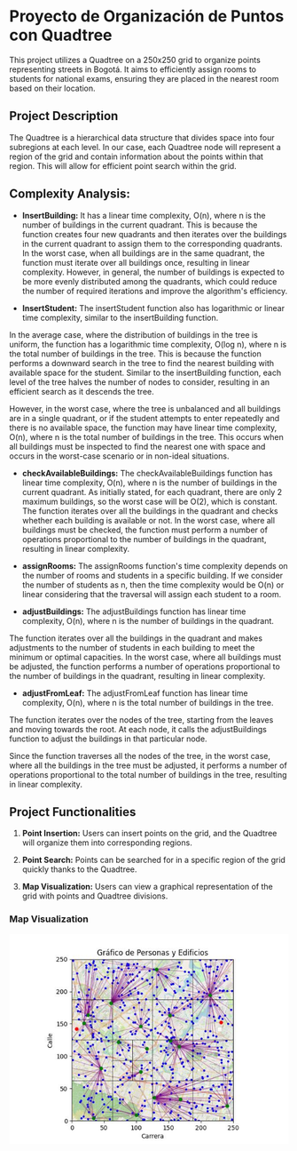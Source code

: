 # Proyecto de Organización de Puntos con Quadtree

This project utilizes a Quadtree on a 250x250 grid to organize points representing streets in Bogotá. It aims to efficiently assign rooms to students for national exams, ensuring they are placed in the nearest room based on their location.

## Project Description

The Quadtree is a hierarchical data structure that divides space into four subregions at each level. In our case, each Quadtree node will represent a region of the grid and contain information about the points within that region. This will allow for efficient point search within the grid.

## Complexity Analysis:

- **InsertBuilding:** It has a linear time complexity, O(n), where n is the number of buildings in the current quadrant. This is because the function creates four new quadrants and then iterates over the buildings in the current quadrant to assign them to the corresponding quadrants. In the worst case, when all buildings are in the same quadrant, the function must iterate over all buildings once, resulting in linear complexity. However, in general, the number of buildings is expected to be more evenly distributed among the quadrants, which could reduce the number of required iterations and improve the algorithm's efficiency.

- **InsertStudent:** The insertStudent function also has logarithmic or linear time complexity, similar to the insertBuilding function.

In the average case, where the distribution of buildings in the tree is uniform, the function has a logarithmic time complexity, O(log n), where n is the total number of buildings in the tree. This is because the function performs a downward search in the tree to find the nearest building with available space for the student. Similar to the insertBuilding function, each level of the tree halves the number of nodes to consider, resulting in an efficient search as it descends the tree.

However, in the worst case, where the tree is unbalanced and all buildings are in a single quadrant, or if the student attempts to enter repeatedly and there is no available space, the function may have linear time complexity, O(n), where n is the total number of buildings in the tree. This occurs when all buildings must be inspected to find the nearest one with space and occurs in the worst-case scenario or in non-ideal situations.

- **checkAvailableBuildings:** The checkAvailableBuildings function has linear time complexity, O(n), where n is the number of buildings in the current quadrant. As initially stated, for each quadrant, there are only 2 maximum buildings, so the worst case will be O(2), which is constant. The function iterates over all the buildings in the quadrant and checks whether each building is available or not. In the worst case, where all buildings must be checked, the function must perform a number of operations proportional to the number of buildings in the quadrant, resulting in linear complexity.

- **assignRooms:** The assignRooms function's time complexity depends on the number of rooms and students in a specific building. If we consider the number of students as n, then the time complexity would be O(n) or linear considering that the traversal will assign each student to a room.

- **adjustBuildings:** The adjustBuildings function has linear time complexity, O(n), where n is the number of buildings in the quadrant.

The function iterates over all the buildings in the quadrant and makes adjustments to the number of students in each building to meet the minimum or optimal capacities. In the worst case, where all buildings must be adjusted, the function performs a number of operations proportional to the number of buildings in the quadrant, resulting in linear complexity.

- **adjustFromLeaf:** The adjustFromLeaf function has linear time complexity, O(n), where n is the total number of buildings in the tree.

The function iterates over the nodes of the tree, starting from the leaves and moving towards the root. At each node, it calls the adjustBuildings function to adjust the buildings in that particular node.

Since the function traverses all the nodes of the tree, in the worst case, where all the buildings in the tree must be adjusted, it performs a number of operations proportional to the total number of buildings in the tree, resulting in linear complexity.

## Project Functionalities

1. **Point Insertion:** Users can insert points on the grid, and the Quadtree will organize them into corresponding regions.

2. **Point Search:** Points can be searched for in a specific region of the grid quickly thanks to the Quadtree.

3. **Map Visualization:** Users can view a graphical representation of the grid with points and Quadtree divisions.

### Map Visualization
![Imagen del mapa](./mapaOrganizado.jpg)
